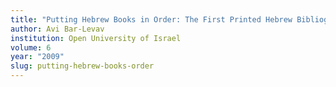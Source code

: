 ```yaml
---
title: "Putting Hebrew Books in Order: The First Printed Hebrew Bibliography"
author: Avi Bar-Levav
institution: Open University of Israel
volume: 6
year: "2009"
slug: putting-hebrew-books-order
---
```

